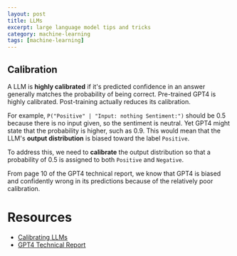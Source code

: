 ```yaml
---
layout: post
title: LLMs
excerpt: large language model tips and tricks
category: machine-learning
tags: [machine-learning]
---
```


## Calibration
A LLM is **highly calibrated** if it's predicted confidence in an answer generally matches the probability of being correct. Pre-trained GPT4 is highly calibrated. Post-training actually reduces its calibration.

For example, `P("Positive" | "Input: nothing Sentiment:")` should be 0.5 because there is no input given, so the sentiment is neutral. Yet GPT4 might state that the probability is higher, such as 0.9. This would mean that the LLM's **output distribution** is biased toward the label `Positive`.

To address this, we need to **calibrate** the output distribution so that a probability of 0.5 is assigned to both `Positive` and `Negative`.

From page 10 of the GPT4 technical report, we know that GPT4 is biased and confidently wrong in its predictions because of the relatively poor calibration.

# Resources
* [Calibrating LLMs](https://learnprompting.org/pt/docs/reliability/calibration)
* [GPT4 Technical Report](https://cdn.openai.com/papers/gpt-4.pdf)